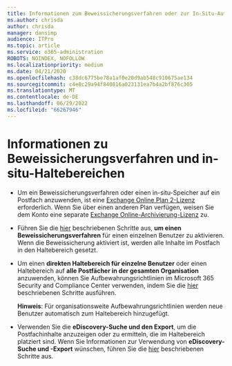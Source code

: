 ```yaml
---
title: Informationen zum Beweissicherungsverfahren oder zur In-Situ-Aufbewahrung
ms.author: chrisda
author: chrisda
manager: dansimp
audience: ITPro
ms.topic: article
ms.service: o365-administration
ROBOTS: NOINDEX, NOFOLLOW
ms.localizationpriority: medium
ms.date: 04/21/2020
ms.openlocfilehash: c38dc6775be78a1af0e20d9ab548c910675ae134
ms.sourcegitcommit: c4e8c29a94f840816a023131ea7b4a2bf876c305
ms.translationtype: MT
ms.contentlocale: de-DE
ms.lasthandoff: 06/29/2022
ms.locfileid: "66267946"
---
```

# <a name="about-litigation-holds-and-in-place-holds"></a>Informationen zu Beweissicherungsverfahren und in-situ-Haltebereichen

- Um ein Beweissicherungsverfahren oder einen in-situ-Speicher auf ein Postfach anzuwenden, ist eine [Exchange Online Plan 2-Lizenz](https://docs.microsoft.com/office365/servicedescriptions/office-365-platform-service-description/office-365-plan-options) erforderlich. Wenn Sie über einen anderen Plan verfügen, weisen Sie dem Konto eine separate [Exchange Online-Archivierung-Lizenz](https://docs.microsoft.com/office365/servicedescriptions/exchange-online-archiving-service-description/exchange-online-archiving-service-description) zu. 
    
- Führen Sie die [hier](https://docs.microsoft.com/microsoft-365/compliance/create-a-litigation-hold#place-a-mailbox-on-litigation-hold) beschriebenen Schritte aus, **um einen Beweissicherungsverfahren** für einen einzelnen Benutzer zu aktivieren. Wenn die Beweissicherung aktiviert ist, werden alle Inhalte im Postfach in den Haltebereich gesetzt.
    
- Um einen **direkten Haltebereich für einzelne Benutzer** oder einen Haltebereich auf **alle Postfächer in der gesamten Organisation** anzuwenden, können Sie Aufbewahrungsrichtlinien im Microsoft 365 Security and Compliance Center verwenden, indem Sie die [hier](https://docs.microsoft.com/microsoft-365/compliance/retention-policies) beschriebenen Schritte ausführen.
    
    **Hinweis**: Für organisationsweite Aufbewahrungsrichtlinien werden neue Benutzer automatisch zum Haltebereich hinzugefügt. 
  
- Verwenden Sie die **eDiscovery-Suche und den Export**, um die Postfachinhalte anzuzeigen oder zu ermitteln, die im Haltebereich platziert sind. Wenn Sie Informationen zur Verwendung von **eDiscovery-Suche und -Export** wünschen, führen Sie die [hier](https://docs.microsoft.com/microsoft-365/compliance/export-search-results) beschriebenen Schritte aus.
    

